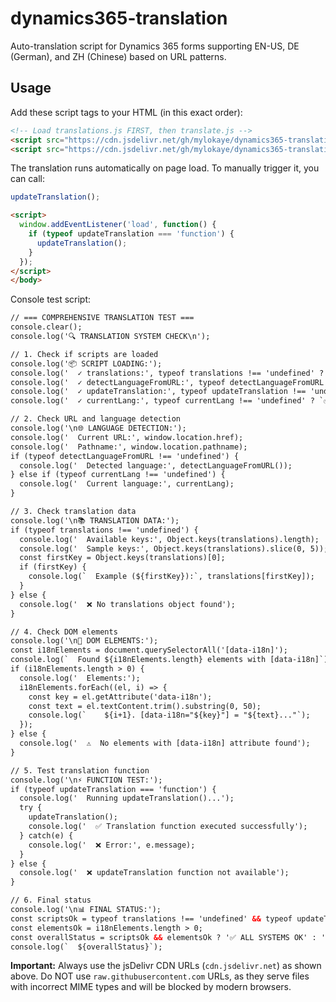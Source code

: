 # dynamics365-translation

Auto-translation script for Dynamics 365 forms supporting EN-US, DE (German), and ZH (Chinese) based on URL patterns.

## Usage

Add these script tags to your HTML (in this exact order):

```html
<!-- Load translations.js FIRST, then translate.js -->
<script src="https://cdn.jsdelivr.net/gh/mylokaye/dynamics365-translation@main/translations.js" defer></script>
<script src="https://cdn.jsdelivr.net/gh/mylokaye/dynamics365-translation@main/translate.js" defer></script>

```

The translation runs automatically on page load. To manually trigger it, you can call:
```javascript
updateTranslation();
```
```html
<script>
  window.addEventListener('load', function() {
    if (typeof updateTranslation === 'function') {
      updateTranslation();
    }
  });
</script>
</body>
```

Console test script:
```html
// === COMPREHENSIVE TRANSLATION TEST ===
console.clear();
console.log('🔍 TRANSLATION SYSTEM CHECK\n');

// 1. Check if scripts are loaded
console.log('📦 SCRIPT LOADING:');
console.log('  ✓ translations:', typeof translations !== 'undefined' ? '✅ Loaded' : '❌ Missing');
console.log('  ✓ detectLanguageFromURL:', typeof detectLanguageFromURL !== 'undefined' ? '✅ Loaded' : '❌ Missing');
console.log('  ✓ updateTranslation:', typeof updateTranslation !== 'undefined' ? '✅ Loaded' : '❌ Missing');
console.log('  ✓ currentLang:', typeof currentLang !== 'undefined' ? `✅ ${currentLang}` : '❌ Missing');

// 2. Check URL and language detection
console.log('\n🌐 LANGUAGE DETECTION:');
console.log('  Current URL:', window.location.href);
console.log('  Pathname:', window.location.pathname);
if (typeof detectLanguageFromURL !== 'undefined') {
  console.log('  Detected language:', detectLanguageFromURL());
} else if (typeof currentLang !== 'undefined') {
  console.log('  Current language:', currentLang);
}

// 3. Check translation data
console.log('\n📚 TRANSLATION DATA:');
if (typeof translations !== 'undefined') {
  console.log('  Available keys:', Object.keys(translations).length);
  console.log('  Sample keys:', Object.keys(translations).slice(0, 5));
  const firstKey = Object.keys(translations)[0];
  if (firstKey) {
    console.log(`  Example (${firstKey}):`, translations[firstKey]);
  }
} else {
  console.log('  ❌ No translations object found');
}

// 4. Check DOM elements
console.log('\n🎯 DOM ELEMENTS:');
const i18nElements = document.querySelectorAll('[data-i18n]');
console.log(`  Found ${i18nElements.length} elements with [data-i18n]`);
if (i18nElements.length > 0) {
  console.log('  Elements:');
  i18nElements.forEach((el, i) => {
    const key = el.getAttribute('data-i18n');
    const text = el.textContent.trim().substring(0, 50);
    console.log(`    ${i+1}. [data-i18n="${key}"] = "${text}..."`);
  });
} else {
  console.log('  ⚠️  No elements with [data-i18n] attribute found');
}

// 5. Test translation function
console.log('\n⚡ FUNCTION TEST:');
if (typeof updateTranslation === 'function') {
  console.log('  Running updateTranslation()...');
  try {
    updateTranslation();
    console.log('  ✅ Translation function executed successfully');
  } catch(e) {
    console.log('  ❌ Error:', e.message);
  }
} else {
  console.log('  ❌ updateTranslation function not available');
}

// 6. Final status
console.log('\n📊 FINAL STATUS:');
const scriptsOk = typeof translations !== 'undefined' && typeof updateTranslation !== 'undefined';
const elementsOk = i18nElements.length > 0;
const overallStatus = scriptsOk && elementsOk ? '✅ ALL SYSTEMS OK' : '⚠️  ISSUES DETECTED';
console.log(`  ${overallStatus}`);

```

**Important:** Always use the jsDelivr CDN URLs (`cdn.jsdelivr.net`) as shown above. Do NOT use `raw.githubusercontent.com` URLs, as they serve files with incorrect MIME types and will be blocked by modern browsers.
